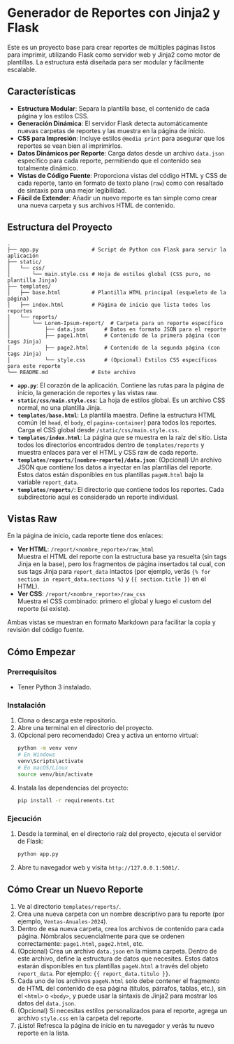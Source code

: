 # Generador de Reportes con Jinja2 y Flask

Este es un proyecto base para crear reportes de múltiples páginas listos para imprimir, utilizando Flask como servidor web y Jinja2 como motor de plantillas. La estructura está diseñada para ser modular y fácilmente escalable.

## Características

- **Estructura Modular**: Separa la plantilla base, el contenido de cada página y los estilos CSS.
- **Generación Dinámica**: El servidor Flask detecta automáticamente nuevas carpetas de reportes y las muestra en la página de inicio.
- **CSS para Impresión**: Incluye estilos `@media print` para asegurar que los reportes se vean bien al imprimirlos.
- **Datos Dinámicos por Reporte**: Carga datos desde un archivo `data.json` específico para cada reporte, permitiendo que el contenido sea totalmente dinámico.
- **Vistas de Código Fuente**: Proporciona vistas del código HTML y CSS de cada reporte, tanto en formato de texto plano (`raw`) como con resaltado de sintaxis para una mejor legibilidad.
- **Fácil de Extender**: Añadir un nuevo reporte es tan simple como crear una nueva carpeta y sus archivos HTML de contenido.

## Estructura del Proyecto

```
.
├── app.py                 # Script de Python con Flask para servir la aplicación
├── static/
│   └── css/
│       └── main.style.css # Hoja de estilos global (CSS puro, no plantilla Jinja)
├── templates/
│   ├── base.html          # Plantilla HTML principal (esqueleto de la página)
│   ├── index.html         # Página de inicio que lista todos los reportes
│   └── reports/
│       └── Lorem-Ipsum-report/  # Carpeta para un reporte específico
│           ├── data.json      # Datos en formato JSON para el reporte
│           ├── page1.html     # Contenido de la primera página (con tags Jinja)
│           ├── page2.html     # Contenido de la segunda página (con tags Jinja)
│           └── style.css      # (Opcional) Estilos CSS específicos para este reporte
└── README.md              # Este archivo
```

- **`app.py`**: El corazón de la aplicación. Contiene las rutas para la página de inicio, la generación de reportes y las vistas raw.
- **`static/css/main.style.css`**: La hoja de estilos global. Es un archivo CSS normal, no una plantilla Jinja.
- **`templates/base.html`**: La plantilla maestra. Define la estructura HTML común (el `head`, el `body`, el `pagina-container`) para todos los reportes. Carga el CSS global desde `/static/css/main.style.css`.
- **`templates/index.html`**: La página que se muestra en la raíz del sitio. Lista todos los directorios encontrados dentro de `templates/reports` y muestra enlaces para ver el HTML y CSS raw de cada reporte.
- **`templates/reports/[nombre-reporte]/data.json`**: (Opcional) Un archivo JSON que contiene los datos a inyectar en las plantillas del reporte. Estos datos están disponibles en tus plantillas `pageN.html` bajo la variable `report_data`.
- **`templates/reports/`**: El directorio que contiene todos los reportes. Cada subdirectorio aquí es considerado un reporte individual.

## Vistas Raw

En la página de inicio, cada reporte tiene dos enlaces:
- **Ver HTML**: `/report/<nombre_reporte>/raw_html`  
  Muestra el HTML del reporte con la estructura base ya resuelta (sin tags Jinja en la base), pero los fragmentos de página insertados tal cual, con sus tags Jinja para `report_data` intactos (por ejemplo, verás `{% for section in report_data.sections %}` y `{{ section.title }}` en el HTML).
- **Ver CSS**: `/report/<nombre_reporte>/raw_css`  
  Muestra el CSS combinado: primero el global y luego el custom del reporte (si existe).

Ambas vistas se muestran en formato Markdown para facilitar la copia y revisión del código fuente.

## Cómo Empezar

### Prerrequisitos

- Tener Python 3 instalado.

### Instalación

1.  Clona o descarga este repositorio.
2.  Abre una terminal en el directorio del proyecto.
3.  (Opcional pero recomendado) Crea y activa un entorno virtual:
    ```bash
    python -m venv venv
    # En Windows
    venv\Scripts\activate
    # En macOS/Linux
    source venv/bin/activate
    ```
4.  Instala las dependencias del proyecto:
    ```bash
    pip install -r requirements.txt
    ```

### Ejecución

1.  Desde la terminal, en el directorio raíz del proyecto, ejecuta el servidor de Flask:
    ```bash
    python app.py
    ```
2.  Abre tu navegador web y visita `http://127.0.0.1:5001/`.

## Cómo Crear un Nuevo Reporte

1.  Ve al directorio `templates/reports/`.
2.  Crea una nueva carpeta con un nombre descriptivo para tu reporte (por ejemplo, `Ventas-Anuales-2024`).
3.  Dentro de esa nueva carpeta, crea los archivos de contenido para cada página. Nómbralos secuencialmente para que se ordenen correctamente: `page1.html`, `page2.html`, etc.
4.  (Opcional) Crea un archivo `data.json` en la misma carpeta. Dentro de este archivo, define la estructura de datos que necesites. Estos datos estarán disponibles en tus plantillas `pageN.html` a través del objeto `report_data`. Por ejemplo: `{{ report_data.titulo }}`.
5.  Cada uno de los archivos `pageN.html` solo debe contener el fragmento de HTML del contenido de esa página (títulos, párrafos, tablas, etc.), sin el `<html>` o `<body>`, y puede usar la sintaxis de Jinja2 para mostrar los datos del `data.json`.
6.  (Opcional) Si necesitas estilos personalizados para el reporte, agrega un archivo `style.css` en la carpeta del reporte.
7.  ¡Listo! Refresca la página de inicio en tu navegador y verás tu nuevo reporte en la lista.